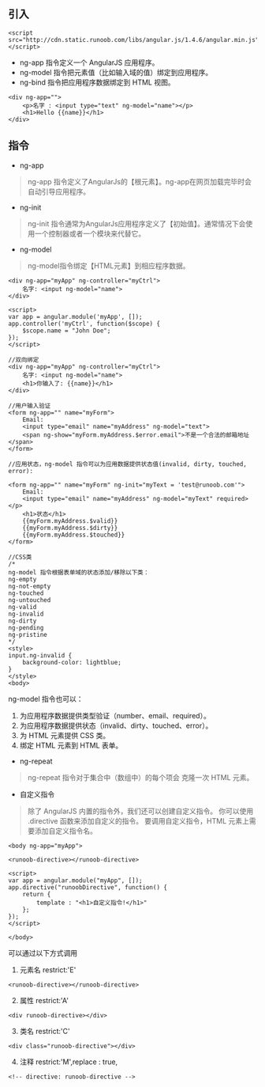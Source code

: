 <!--
author: zhangxuefeng
date: 2016-09-16
title: AngularJs-指令
tags: javascript
category:javascript
status: publish
summary: Angular学习笔记，关于指令
-->
## 引入

```
<script src="http://cdn.static.runoob.com/libs/angular.js/1.4.6/angular.min.js"></script>
```

- ng-app 指令定义一个 AngularJS 应用程序。
- ng-model 指令把元素值（比如输入域的值）绑定到应用程序。
- ng-bind 指令把应用程序数据绑定到 HTML 视图。

```
<div ng-app="">
 	<p>名字 : <input type="text" ng-model="name"></p>
 	<h1>Hello {{name}}</h1>
</div>
```

## 指令

- ng-app
>ng-app 指令定义了AngularJs的【根元素】。ng-app在网页加载完毕时会自动引导应用程序。

- ng-init
> ng-init 指令通常为AngularJs应用程序定义了【初始值】。通常情况下会使用一个控制器或者一个模块来代替它。

- ng-model
> ng-model指令绑定【HTML元素】到相应程序数据。

```
<div ng-app="myApp" ng-controller="myCtrl">
    名字: <input ng-model="name">
</div>

<script>
var app = angular.module('myApp', []);
app.controller('myCtrl', function($scope) {
    $scope.name = "John Doe";
});
</script>

//双向绑定
<div ng-app="myApp" ng-controller="myCtrl">
    名字: <input ng-model="name">
    <h1>你输入了: {{name}}</h1>
</div>

//用户输入验证
<form ng-app="" name="myForm">
    Email:
    <input type="email" name="myAddress" ng-model="text">
    <span ng-show="myForm.myAddress.$error.email">不是一个合法的邮箱地址</span>
</form>

//应用状态，ng-model 指令可以为应用数据提供状态值(invalid, dirty, touched, error):

<form ng-app="" name="myForm" ng-init="myText = 'test@runoob.com'">
    Email:
    <input type="email" name="myAddress" ng-model="myText" required></p>
    <h1>状态</h1>
    {{myForm.myAddress.$valid}}
    {{myForm.myAddress.$dirty}}
    {{myForm.myAddress.$touched}}
</form>

//CSS类
/*
ng-model 指令根据表单域的状态添加/移除以下类：
ng-empty
ng-not-empty
ng-touched
ng-untouched
ng-valid
ng-invalid
ng-dirty
ng-pending
ng-pristine
*/
<style>
input.ng-invalid {
    background-color: lightblue;
}
</style>
<body>

```

ng-model 指令也可以：
1. 为应用程序数据提供类型验证（number、email、required）。
2. 为应用程序数据提供状态（invalid、dirty、touched、error）。
3. 为 HTML 元素提供 CSS 类。
4.  绑定 HTML 元素到 HTML 表单。


- ng-repeat 

> ng-repeat 指令对于集合中（数组中）的每个项会 克隆一次 HTML 元素。

- 自定义指令

> 除了 AngularJS 内置的指令外，我们还可以创建自定义指令。
你可以使用 .directive 函数来添加自定义的指令。
要调用自定义指令，HTML 元素上需要添加自定义指令名。

```
<body ng-app="myApp">

<runoob-directive></runoob-directive>

<script>
var app = angular.module("myApp", []);
app.directive("runoobDirective", function() {
    return {
        template : "<h1>自定义指令!</h1>"
    };
});
</script>

</body>
```

可以通过以下方式调用
1. 元素名 restrict:'E'
```
<runoob-directive></runoob-directive>
```

2. 属性 restrict:'A'
```
<div runoob-directive></div>
```

3. 类名 restrict:'C'
```
<div class="runoob-directive"></div>
```
4. 注释 restrict:'M',replace : true,
```
<!-- directive: runoob-directive -->
```